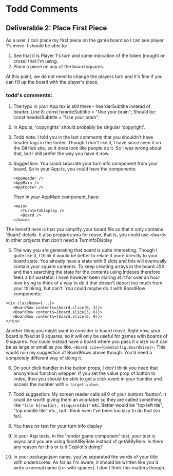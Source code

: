 # Todd Comments

## Deliverable 2: Place First Piece

As a user, I can place my first piece on the game board so I can see player 1's move. I should be able to:

1. See that it is Player 1's turn and some indication of the token (nought or cross) that I'm using.
2. Place a piece on any of the board squares.

At this point, we do not need to change the players turn and it's fine if you can fill up the board with the player's piece.

### todd's comments:

1. The typo in your App.tsx is still there - hearderSubtitle instead of header.
   Line 8: const heardeSubtitle = "Use your brain";
   Should be: const headerSubtitle = "Use your brain";

2. In App.ts, 'copyrights' should probably be singular 'copyright'.

3. Todd note: I told you in the last comments that you shouldn't have header tags in the footer. Though I don't like it, I have since seen it on the GitHub site, so it does look like people do it. So I was wrong about that, but I still prefer the way you have it now.

4. Suggestion: You could separate your turn info component from your board. So in your App.ts, you could have the components:

   ```
   <AppHeader />
   <AppMain />
   <AppFooter />
   ```

   Then in your AppMain component, have:

   ```
   <main>
      <TurnInfoDisplay />
      <Board />
   </main>
   ```

The benefit here is that you simplify your board file so that it only contains 'Board' details. It also prepares you for reuse, that is, you could use `<Board>` in other projects that don't need a TurnInfoDisplay

5. The way you are generating that board is quite interesting. Though I quite like it, I think it would be better to relate it more directly to your board state. You already have a state with 9 slots and this will eventually contain your square contents. To keep creating arrays in the board JSX and then searching the state for the contents using indexes therefore feels a bit wasteful. I have however been staring at it for over an hour now trying to think of a way to do it that doesn't depart too much from your thinking, but can't. You could maybe do it with BoardRow components:

```
<div className={...}>
   <BoardRow contents={board.slice(0, 3)}>
   <BoardRow contents={board.slice(3, 6)}>
   <BoardRow contents={board.slice(6, 9)}>
</div>
```

Another thing you might want to consider is board reuse. Right now, your board is fixed at 9 squares, so it will only be useful for games with boards of 9 squares. You could instead have a board where you pass it a size so it can be as large or small as you like. `<Board size={GameConfig.BoardSize}>`. This would ruin my suggestion of BoardRows above though. You'd need a completely different way of doing it.

6. On your click handler in the button props, I don't think you need that anonymous function wrapper. If you set the value prop of button to index, then you should be able to get a click event in your handler and access the number with `e.target.value`.

7. Todd suggestion: My screen reader calls all 9 of your buttons 'button'. It could be worth giving them an aria-label so they are called something like `"tile ${rowIdx}, ${squareIdx}"` etc. Better would be "top left tile", "top middle tile" etc., but I think even I've been too lazy to do that (so far).

8. You have no test for your turn info display
9. In your App tests, in the 'render game component' test, your test is async and you are using findAllByRole instead of getAllByRole. Is there any reason for this or is it Copilot's doing?
10. In your package.json name, you've separated the words of your title with underscores. As far as I'm aware, it should be written like you'd write a normal name (i.e. with spaces). I don't think this matters though.
